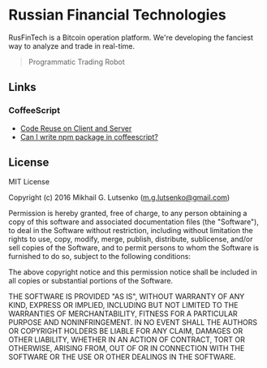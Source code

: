 # Russian Financial Technologies

RusFinTech is a Bitcoin operation platform. We're developing
the fanciest way to analyze and trade in real-time.

> Programmatic Trading Robot

## Links

### CoffeeScript

- [Code Reuse on Client and Server](http://coffeescript-cookbook.github.io/chapters/syntax/code_reuse_on_client_and_server)
- [Can I write npm package in coffeescript?](http://stackoverflow.com/questions/13645824/)

## License

MIT License

Copyright (c) 2016 Mikhail G. Lutsenko (m.g.lutsenko@gmail.com)

Permission is hereby granted, free of charge, to any person obtaining a copy
of this software and associated documentation files (the "Software"), to deal
in the Software without restriction, including without limitation the rights
to use, copy, modify, merge, publish, distribute, sublicense, and/or sell
copies of the Software, and to permit persons to whom the Software is
furnished to do so, subject to the following conditions:

The above copyright notice and this permission notice shall be
included in all copies or substantial portions of the Software.

THE SOFTWARE IS PROVIDED "AS IS", WITHOUT WARRANTY OF ANY KIND, EXPRESS OR IMPLIED,
INCLUDING BUT NOT LIMITED TO THE WARRANTIES OF MERCHANTABILITY, FITNESS FOR A PARTICULAR
PURPOSE AND NONINFRINGEMENT. IN NO EVENT SHALL THE AUTHORS OR COPYRIGHT HOLDERS BE LIABLE
FOR ANY CLAIM, DAMAGES OR OTHER LIABILITY, WHETHER IN AN ACTION OF CONTRACT, TORT OR OTHERWISE,
ARISING FROM, OUT OF OR IN CONNECTION WITH THE SOFTWARE OR THE USE OR OTHER DEALINGS IN THE SOFTWARE.
